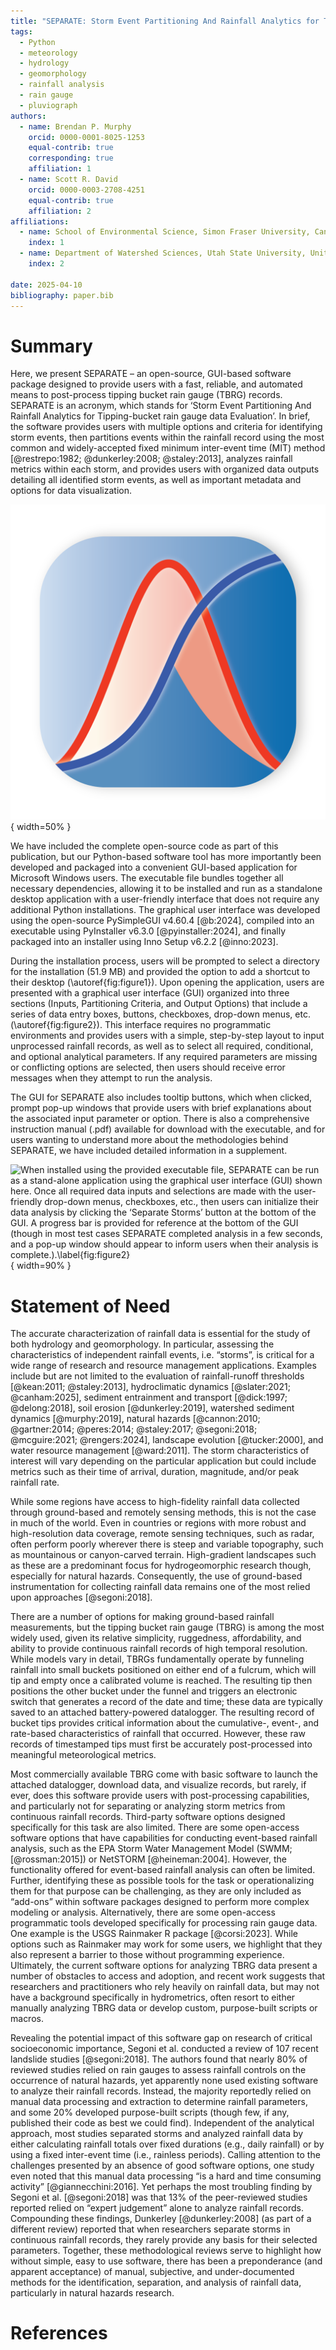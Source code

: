 ```yaml
---
title: "SEPARATE: Storm Event Partitioning And Rainfall Analytics for Tipping-bucket rain gauge data Evaluation"
tags:
  - Python
  - meteorology
  - hydrology
  - geomorphology
  - rainfall analysis
  - rain gauge
  - pluviograph
authors:
  - name: Brendan P. Murphy
    orcid: 0000-0001-8025-1253
    equal-contrib: true
    corresponding: true
    affiliation: 1
  - name: Scott R. David
    orcid: 0000-0003-2708-4251
    equal-contrib: true
    affiliation: 2
affiliations:
  - name: School of Environmental Science, Simon Fraser University, Canada
    index: 1
  - name: Department of Watershed Sciences, Utah State University, United States of America
    index: 2

date: 2025-04-10
bibliography: paper.bib
---
```


# Summary
Here, we present SEPARATE – an open-source, GUI-based software package designed to provide users with a fast, reliable, and automated means to post-process tipping bucket rain gauge (TBRG) records. SEPARATE is an acronym, which stands for ‘Storm Event Partitioning And Rainfall Analytics for Tipping-bucket rain gauge data Evaluation’. In brief, the software provides users with multiple options and criteria for identifying storm events, then partitions events within the rainfall record using the most common and widely-accepted fixed minimum inter-event time (MIT) method [@restrepo:1982; @dunkerley:2008; @staley:2013], analyzes rainfall metrics within each storm, and provides users with organized data outputs detailing all identified storm events, as well as important metadata and options for data visualization.

![Logo designed by the first author for the SEPARATE application, representing profiles of cumulative rainfall and rainfall intensity as appears in the graphical storm outputs. This logo will appear in user’s Start Menu, Taskbar (if pinned), and for the Desktop Shortcut.\label{fig:figure1}](Figure1.png){ width=50% }

We have included the complete open-source code as part of this publication, but our Python-based software tool has more importantly been developed and packaged into a convenient GUI-based application for Microsoft Windows users. The executable file bundles together all necessary dependencies, allowing it to be installed and run as a standalone desktop application with a user-friendly interface that does not require any additional Python installations. The graphical user interface was developed using the open-source PySimpleGUI v4.60.4 [@b:2024], compiled into an executable using PyInstaller v6.3.0 [@pyinstaller:2024], and finally packaged into an installer using Inno Setup v6.2.2 [@inno:2023].

During the installation process, users will be prompted to select a directory for the installation (51.9 MB) and provided the option to add a shortcut to their desktop (\autoref{fig:figure1}). Upon opening the application, users are presented with a graphical user interface (GUI) organized into three sections (Inputs, Partitioning Criteria, and Output Options) that include a series of data entry boxes, buttons, checkboxes, drop-down menus, etc. (\autoref{fig:figure2}). This interface requires no programmatic environments and provides users with a simple, step-by-step layout to input unprocessed rainfall records, as well as to select all required, conditional, and optional analytical parameters. If any required parameters are missing or conflicting options are selected, then users should receive error messages when they attempt to run the analysis.

The GUI for SEPARATE also includes tooltip buttons, which when clicked, prompt pop-up windows that provide users with brief explanations about the associated input parameter or option. There is also a comprehensive instruction manual (.pdf) available for download with the executable, and for users wanting to understand more about the methodologies behind SEPARATE, we have included detailed information in a supplement.

![When installed using the provided executable file, SEPARATE can be run as a stand-alone application using the graphical user interface (GUI) shown here. Once all required data inputs and selections are made with the user-friendly drop-down menus, checkboxes, etc., then users can initialize their data analysis by clicking the ‘Separate Storms’ button at the bottom of the GUI. A progress bar is provided for reference at the bottom of the GUI (though in most test cases SEPARATE completed analysis in a few seconds, and a pop-up window should appear to inform users when their analysis is complete.).\label{fig:figure2}](Figure2.png){ width=90% }

# Statement of Need
The accurate characterization of rainfall data is essential for the study of both hydrology and geomorphology. In particular, assessing the characteristics of independent rainfall events, i.e. “storms”, is critical for a wide range of research and resource management applications. Examples include but are not limited to the evaluation of rainfall-runoff thresholds [@kean:2011; @staley:2013], hydroclimatic dynamics [@slater:2021; @canham:2025], sediment entrainment and transport [@dick:1997; @delong:2018], soil erosion [@dunkerley:2019], watershed sediment dynamics [@murphy:2019], natural hazards [@cannon:2010; @gartner:2014; @peres:2014; @staley:2017; @segoni:2018; @mcguire:2021; @rengers:2024], landscape evolution [@tucker:2000], and water resource management [@ward:2011]. The storm characteristics of interest will vary depending on the particular application but could include metrics such as their time of arrival, duration, magnitude, and/or peak rainfall rate.

While some regions have access to high-fidelity rainfall data collected through ground-based and remotely sensing methods, this is not the case in much of the world. Even in countries or regions with more robust and high-resolution data coverage, remote sensing techniques, such as radar, often perform poorly wherever there is steep and variable topography, such as mountainous or canyon-carved terrain. High-gradient landscapes such as these are a predominant focus for hydrogeomorphic research though, especially for natural hazards. Consequently, the use of ground-based instrumentation for collecting rainfall data remains one of the most relied upon approaches [@segoni:2018].

There are a number of options for making ground-based rainfall measurements, but the tipping bucket rain gauge (TBRG) is among the most widely used, given its relative simplicity, ruggedness, affordability, and ability to provide continuous rainfall records of high temporal resolution. While models vary in detail, TBRGs fundamentally operate by funneling rainfall into small buckets positioned on either end of a fulcrum, which will tip and empty once a calibrated volume is reached. The resulting tip then positions the other bucket under the funnel and triggers an electronic switch that generates a record of the date and time; these data are typically saved to an attached battery-powered datalogger. The resulting record of bucket tips provides critical information about the cumulative-, event-, and rate-based characteristics of rainfall that occurred. However, these raw records of timestamped tips must first be accurately post-processed into meaningful meteorological metrics.

Most commercially available TBRG come with basic software to launch the attached datalogger, download data, and visualize records, but rarely, if ever, does this software provide users with post-processing capabilities, and particularly not for separating or analyzing storm metrics from continuous rainfall records. Third-party software options designed specifically for this task are also limited. There are some open-access software options that have capabilities for conducting event-based rainfall analysis, such as the EPA Storm Water Management Model (SWMM; [@rossman:2015]) or NetSTORM [@heineman:2004]. However, the functionality offered for event-based rainfall analysis can often be limited. Further, identifying these as possible tools for the task or operationalizing them for that purpose can be challenging, as they are only included as “add-ons” within software packages designed to perform more complex modeling or analysis. Alternatively, there are some open-access programmatic tools developed specifically for processing rain gauge data. One example is the USGS Rainmaker R package [@corsi:2023]. While options such as Rainmaker may work for some users, we highlight that they also represent a barrier to those without programming experience. Ultimately, the current software options for analyzing TBRG data present a number of obstacles to access and adoption, and recent work suggests that researchers and practitioners who rely heavily on rainfall data, but may not have a background specifically in hydrometrics, often resort to either manually analyzing TBRG data or develop custom, purpose-built scripts or macros.

Revealing the potential impact of this software gap on research of critical socioeconomic importance, Segoni et al. conducted a review of 107 recent landslide studies [@segoni:2018]. The authors found that nearly 80% of reviewed studies relied on rain gauges to assess rainfall controls on the occurrence of natural hazards, yet apparently none used existing software to analyze their rainfall records. Instead, the majority reportedly relied on manual data processing and extraction to determine rainfall parameters, and some 20% developed purpose-built scripts (though few, if any, published their code as best we could find). Independent of the analytical approach, most studies separated storms and analyzed rainfall data by either calculating rainfall totals over fixed durations (e.g., daily rainfall) or by using a fixed inter-event time (i.e., rainless periods). Calling attention to the challenges presented by an absence of good software options, one study even noted that this manual data processing “is a hard and time consuming activity” [@giannecchini:2016]. Yet perhaps the most troubling finding by Segoni et al. [@segoni:2018] was that 13% of the peer-reviewed studies reported relied on “expert judgement” alone to analyze rainfall records. Compounding these findings, Dunkerley [@dunkerley:2008] (as part of a different review) reported that when researchers separate storms in continuous rainfall records, they rarely provide any basis for their selected parameters. Together, these methodological reviews serve to highlight how without simple, easy to use software, there has been a preponderance (and apparent acceptance) of manual, subjective, and under-documented methods for the identification, separation, and analysis of rainfall data, particularly in natural hazards research.

# References
